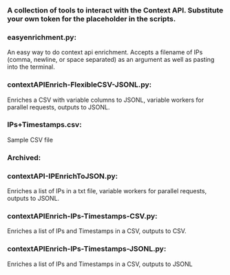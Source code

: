 ### A collection of tools to interact with the Context API. Substitute your own token for the placeholder in the scripts.

### easyenrichment.py: 
An easy way to do context api enrichment. Accepts a filename of IPs (comma, newline, or space separated) as an argument as well as pasting into the terminal.

### contextAPIEnrich-FlexibleCSV-JSONL.py:
Enriches a CSV with variable columns to JSONL, variable workers for parallel requests, outputs to JSONL.

### IPs+Timestamps.csv: 
Sample CSV file

### Archived:

### contextAPI-IPEnrichToJSON.py: 
Enriches a list of IPs in a txt file, variable workers for parallel requests, outputs to JSONL.

### contextAPIEnrich-IPs-Timestamps-CSV.py: 
Enriches a list of IPs and Timestamps in a CSV, outputs to CSV.

### contextAPIEnrich-IPs-Timestamps-JSONL.py: 
Enriches a list of IPs and Timestamps in a CSV, outputs to JSONL







